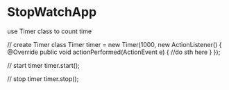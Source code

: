 # StopWatchApp
use Timer class to count time

// create Timer class
Timer timer = new Timer(1000, new ActionListener() {
    @Override
    public void actionPerformed(ActionEvent e) {
      //do sth here
    }
});

// start timer
timer.start();

// stop timer
timer.stop();
